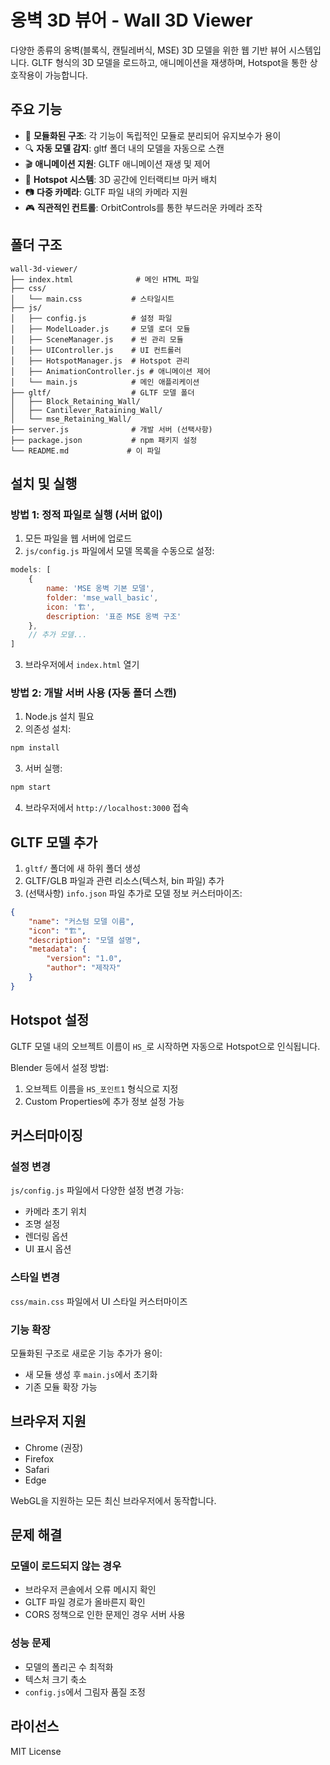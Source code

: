 # 옹벽 3D 뷰어 - Wall 3D Viewer

다양한 종류의 옹벽(블록식, 캔틸레버식, MSE) 3D 모델을 위한 웹 기반 뷰어 시스템입니다. GLTF 형식의 3D 모델을 로드하고, 애니메이션을 재생하며, Hotspot을 통한 상호작용이 가능합니다.

## 주요 기능

- 📁 **모듈화된 구조**: 각 기능이 독립적인 모듈로 분리되어 유지보수가 용이
- 🔍 **자동 모델 감지**: gltf 폴더 내의 모델을 자동으로 스캔
- 🎬 **애니메이션 지원**: GLTF 애니메이션 재생 및 제어
- 📍 **Hotspot 시스템**: 3D 공간에 인터랙티브 마커 배치
- 📷 **다중 카메라**: GLTF 파일 내의 카메라 지원
- 🎮 **직관적인 컨트롤**: OrbitControls를 통한 부드러운 카메라 조작

## 폴더 구조

```
wall-3d-viewer/
├── index.html              # 메인 HTML 파일
├── css/
│   └── main.css           # 스타일시트
├── js/
│   ├── config.js          # 설정 파일
│   ├── ModelLoader.js     # 모델 로더 모듈
│   ├── SceneManager.js    # 씬 관리 모듈
│   ├── UIController.js    # UI 컨트롤러
│   ├── HotspotManager.js  # Hotspot 관리
│   ├── AnimationController.js # 애니메이션 제어
│   └── main.js            # 메인 애플리케이션
├── gltf/                  # GLTF 모델 폴더
│   ├── Block_Retaining_Wall/
│   ├── Cantilever_Rataining_Wall/
│   └── mse_Retaining_Wall/
├── server.js              # 개발 서버 (선택사항)
├── package.json           # npm 패키지 설정
└── README.md             # 이 파일
```

## 설치 및 실행

### 방법 1: 정적 파일로 실행 (서버 없이)

1. 모든 파일을 웹 서버에 업로드
2. `js/config.js` 파일에서 모델 목록을 수동으로 설정:

```javascript
models: [
    {
        name: 'MSE 옹벽 기본 모델',
        folder: 'mse_wall_basic',
        icon: '🏗️',
        description: '표준 MSE 옹벽 구조'
    },
    // 추가 모델...
]
```

3. 브라우저에서 `index.html` 열기

### 방법 2: 개발 서버 사용 (자동 폴더 스캔)

1. Node.js 설치 필요
2. 의존성 설치:
```bash
npm install
```

3. 서버 실행:
```bash
npm start
```

4. 브라우저에서 `http://localhost:3000` 접속

## GLTF 모델 추가

1. `gltf/` 폴더에 새 하위 폴더 생성
2. GLTF/GLB 파일과 관련 리소스(텍스처, bin 파일) 추가
3. (선택사항) `info.json` 파일 추가로 모델 정보 커스터마이즈:

```json
{
    "name": "커스텀 모델 이름",
    "icon": "🏗️",
    "description": "모델 설명",
    "metadata": {
        "version": "1.0",
        "author": "제작자"
    }
}
```

## Hotspot 설정

GLTF 모델 내의 오브젝트 이름이 `HS_`로 시작하면 자동으로 Hotspot으로 인식됩니다.

Blender 등에서 설정 방법:
1. 오브젝트 이름을 `HS_포인트1` 형식으로 지정
2. Custom Properties에 추가 정보 설정 가능

## 커스터마이징

### 설정 변경
`js/config.js` 파일에서 다양한 설정 변경 가능:
- 카메라 초기 위치
- 조명 설정
- 렌더링 옵션
- UI 표시 옵션

### 스타일 변경
`css/main.css` 파일에서 UI 스타일 커스터마이즈

### 기능 확장
모듈화된 구조로 새로운 기능 추가가 용이:
- 새 모듈 생성 후 `main.js`에서 초기화
- 기존 모듈 확장 가능

## 브라우저 지원

- Chrome (권장)
- Firefox
- Safari
- Edge

WebGL을 지원하는 모든 최신 브라우저에서 동작합니다.

## 문제 해결

### 모델이 로드되지 않는 경우
- 브라우저 콘솔에서 오류 메시지 확인
- GLTF 파일 경로가 올바른지 확인
- CORS 정책으로 인한 문제인 경우 서버 사용

### 성능 문제
- 모델의 폴리곤 수 최적화
- 텍스처 크기 축소
- `config.js`에서 그림자 품질 조정

## 라이선스

MIT License